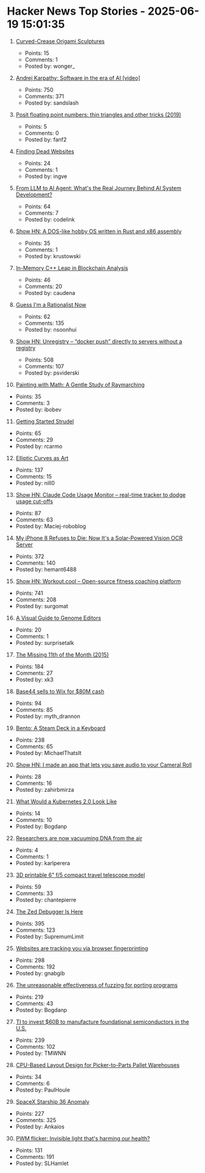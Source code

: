 # Hacker News Top Stories - 2025-06-19 15:01:35

1. [Curved-Crease Origami Sculptures](https://erikdemaine.org/curved/)
   - Points: 15
   - Comments: 1
   - Posted by: wonger_

2. [Andrej Karpathy: Software in the era of AI [video]](https://www.youtube.com/watch?v=LCEmiRjPEtQ)
   - Points: 750
   - Comments: 371
   - Posted by: sandslash

3. [Posit floating point numbers: thin triangles and other tricks (2019)](http://marc-b-reynolds.github.io/math/2019/02/06/Posit1.html)
   - Points: 5
   - Comments: 0
   - Posted by: fanf2

4. [Finding Dead Websites](https://www.marginalia.nu/log/a_122_dead_websites/)
   - Points: 24
   - Comments: 1
   - Posted by: ingve

5. [From LLM to AI Agent: What's the Real Journey Behind AI System Development?](https://www.codelink.io/blog/post/ai-system-development-llm-rag-ai-workflow-agent)
   - Points: 64
   - Comments: 7
   - Posted by: codelink

6. [Show HN: A DOS-like hobby OS written in Rust and x86 assembly](https://github.com/krustowski/rou2exOS)
   - Points: 35
   - Comments: 1
   - Posted by: krustowski

7. [In-Memory C++ Leap in Blockchain Analysis](https://caudena.com/the-in-memory-c-leap-in-blockchain-analysis/)
   - Points: 46
   - Comments: 20
   - Posted by: caudena

8. [Guess I'm a Rationalist Now](https://scottaaronson.blog/?p=8908)
   - Points: 62
   - Comments: 135
   - Posted by: nsoonhui

9. [Show HN: Unregistry – “docker push” directly to servers without a registry](https://github.com/psviderski/unregistry)
   - Points: 508
   - Comments: 107
   - Posted by: psviderski

10. [Painting with Math: A Gentle Study of Raymarching](https://blog.maximeheckel.com/posts/painting-with-math-a-gentle-study-of-raymarching/)
   - Points: 35
   - Comments: 3
   - Posted by: ibobev

11. [Getting Started Strudel](https://strudel.cc/workshop/getting-started/)
   - Points: 65
   - Comments: 29
   - Posted by: rcarmo

12. [Elliptic Curves as Art](https://elliptic-curves.art/)
   - Points: 137
   - Comments: 15
   - Posted by: nill0

13. [Show HN: Claude Code Usage Monitor – real-time tracker to dodge usage cut-offs](https://github.com/Maciek-roboblog/Claude-Code-Usage-Monitor)
   - Points: 87
   - Comments: 63
   - Posted by: Maciej-roboblog

14. [My iPhone 8 Refuses to Die: Now It's a Solar-Powered Vision OCR Server](https://terminalbytes.com/iphone-8-solar-powered-vision-ocr-server/)
   - Points: 372
   - Comments: 140
   - Posted by: hemant6488

15. [Show HN: Workout.cool – Open-source fitness coaching platform](https://github.com/Snouzy/workout-cool)
   - Points: 741
   - Comments: 208
   - Posted by: surgomat

16. [A Visual Guide to Genome Editors](https://www.asimov.press/p/a-visual-guide-to-genome-editors)
   - Points: 20
   - Comments: 1
   - Posted by: surprisetalk

17. [The Missing 11th of the Month (2015)](https://drhagen.com/blog/the-missing-11th-of-the-month/)
   - Points: 184
   - Comments: 27
   - Posted by: xk3

18. [Base44 sells to Wix for $80M cash](https://techcrunch.com/2025/06/18/6-month-old-solo-owned-vibe-coder-base44-sells-to-wix-for-80m-cash/)
   - Points: 94
   - Comments: 85
   - Posted by: myth_drannon

19. [Bento: A Steam Deck in a Keyboard](https://github.com/lunchbox-computer/bento)
   - Points: 238
   - Comments: 65
   - Posted by: MichaelThatsIt

20. [Show HN: I made an app that lets you save audio to your Cameral Roll](https://justsendrecord.com)
   - Points: 28
   - Comments: 16
   - Posted by: zahirbmirza

21. [What Would a Kubernetes 2.0 Look Like](https://matduggan.com/what-would-a-kubernetes-2-0-look-like/)
   - Points: 14
   - Comments: 10
   - Posted by: Bogdanp

22. [Researchers are now vacuuming DNA from the air](https://www.sciencedaily.com/releases/2025/06/250603114822.htm)
   - Points: 4
   - Comments: 1
   - Posted by: karlperera

23. [3D printable 6" f/5 compact travel telescope model](https://www.printables.com/model/1325533-smallest-telescope-kit-for-150750)
   - Points: 59
   - Comments: 33
   - Posted by: chantepierre

24. [The Zed Debugger Is Here](https://zed.dev/blog/debugger)
   - Points: 395
   - Comments: 123
   - Posted by: SupremumLimit

25. [Websites are tracking you via browser fingerprinting](https://engineering.tamu.edu/news/2025/06/websites-are-tracking-you-via-browser-fingerprinting.html)
   - Points: 298
   - Comments: 192
   - Posted by: gnabgib

26. [The unreasonable effectiveness of fuzzing for porting programs](https://rjp.io/blog/2025-06-17-unreasonable-effectiveness-of-fuzzing)
   - Points: 219
   - Comments: 43
   - Posted by: Bogdanp

27. [TI to invest $60B to manufacture foundational semiconductors in the U.S.](https://www.ti.com/about-ti/newsroom/news-releases/2025/texas-instruments-plans-to-invest-more-than--60-billion-to-manufacture-billions-of-foundational-semiconductors-in-the-us.html)
   - Points: 239
   - Comments: 102
   - Posted by: TMWNN

28. [CPU-Based Layout Design for Picker-to-Parts Pallet Warehouses](https://arxiv.org/abs/2506.04266)
   - Points: 34
   - Comments: 6
   - Posted by: PaulHoule

29. [SpaceX Starship 36 Anomaly](https://twitter.com/NASASpaceflight/status/1935548909805601020)
   - Points: 227
   - Comments: 325
   - Posted by: Ankaios

30. [PWM flicker: Invisible light that's harming our health?](https://caseorganic.medium.com/the-invisible-light-thats-harming-our-health-and-how-we-can-light-things-better-d3916de90521)
   - Points: 131
   - Comments: 191
   - Posted by: SLHamlet

